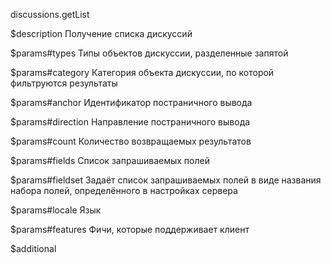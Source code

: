 discussions.getList

$description
Получение списка дискуссий

$params#types
Типы объектов дискуссии, разделенные запятой

$params#category
Категория объекта дискуссии, по которой фильтруются результаты

$params#anchor
Идентификатор постраничного вывода

$params#direction
Направление постраничного вывода

$params#count
Количество возвращаемых результатов

$params#fields
Список запрашиваемых полей

$params#fieldset
Задаёт список запрашиваемых полей в виде названия набора полей, определённого в настройках сервера

$params#locale
Язык

$params#features
Фичи, которые поддерживает клиент

$additional
